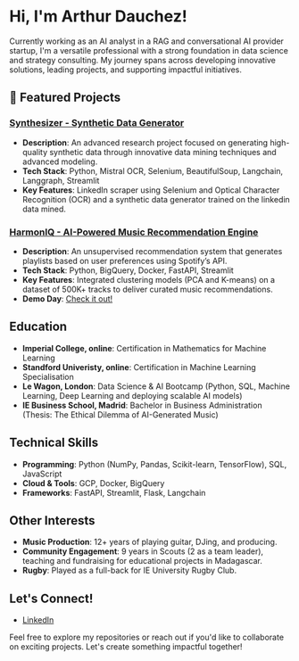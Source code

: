 # Hi, I'm Arthur Dauchez!

Currently working as an AI analyst in a RAG and conversational AI provider startup, I'm a versatile professional with a strong foundation in data science and strategy consulting. My journey spans across developing innovative solutions, leading projects, and supporting impactful initiatives.


## 🚀 Featured Projects

### [Synthesizer - Synthetic Data Generator](https://github.com/moogrocker/synthesizer)
- **Description**: An advanced research project focused on generating high-quality synthetic data through innovative data mining techniques and advanced modeling.
- **Tech Stack**: Python, Mistral OCR, Selenium, BeautifulSoup, Langchain, Langgraph, Streamlit
- **Key Features**: LinkedIn scraper using Selenium and Optical Character Recognition (OCR) and a synthetic data generator trained on the linkedin data mined.

### [HarmonIQ - AI-Powered Music Recommendation Engine](https://harmoniq-recommendation-engine.streamlit.app/)
- **Description**: An unsupervised recommendation system that generates playlists based on user preferences using Spotify’s API.
- **Tech Stack**: Python, BigQuery, Docker, FastAPI, Streamlit
- **Key Features**: Integrated clustering models (PCA and K-means) on a dataset of 500K+ tracks to deliver curated music recommendations.
- **Demo Day**: [Check it out!](https://lewagon.notion.site/Demo-Day-15a8924af01480babcd5d62cce2b9bea)


## Education
- **Imperial College, online**: Certification in Mathematics for Machine Learning
- **Standford Univeristy, online**: Certification in Machine Learning Specialisation
- **Le Wagon, London**: Data Science & AI Bootcamp (Python, SQL, Machine Learning, Deep Learning and deploying scalable AI models)
- **IE Business School, Madrid**: Bachelor in Business Administration (Thesis: The Ethical Dilemma of AI-Generated Music)


## Technical Skills
- **Programming**: Python (NumPy, Pandas, Scikit-learn, TensorFlow), SQL, JavaScript
- **Cloud & Tools**: GCP, Docker, BigQuery
- **Frameworks**: FastAPI, Streamlit, Flask, Langchain


## Other Interests
- **Music Production**: 12+ years of playing guitar, DJing, and producing.
- **Community Engagement**: 9 years in Scouts (2 as a team leader), teaching and fundraising for educational projects in Madagascar.
- **Rugby**: Played as a full-back for IE University Rugby Club.


## Let's Connect!
- [LinkedIn](https://www.linkedin.com/in/arthur-dauchez-73034516b/)

Feel free to explore my repositories or reach out if you'd like to collaborate on exciting projects. Let's create something impactful together!
